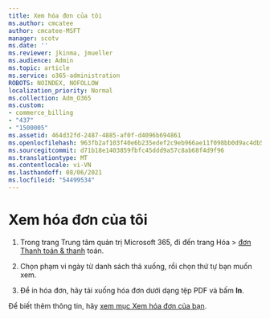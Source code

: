 ```yaml
---
title: Xem hóa đơn của tôi
ms.author: cmcatee
author: cmcatee-MSFT
manager: scotv
ms.date: ''
ms.reviewer: jkinma, jmueller
ms.audience: Admin
ms.topic: article
ms.service: o365-administration
ROBOTS: NOINDEX, NOFOLLOW
localization_priority: Normal
ms.collection: Adm_O365
ms.custom:
- commerce_billing
- "437"
- "1500005"
ms.assetid: 464d32fd-2487-4885-af0f-d4096b694861
ms.openlocfilehash: 963fb2af103f40e6b235edef2c9eb966ae11f098bb0d9ac4db544bb2f289813c
ms.sourcegitcommit: d71b18e1403859fbfc45ddd9a57c8ab68f4d9f96
ms.translationtype: MT
ms.contentlocale: vi-VN
ms.lasthandoff: 08/06/2021
ms.locfileid: "54499534"
---
```

# <a name="view-my-bill-or-invoice"></a>Xem hóa đơn của tôi

1. Trong trang Trung tâm quản trị Microsoft 365, đi đến  trang Hóa \> [đơn Thanh toán & thanh](https://go.microsoft.com/fwlink/p/?linkid=848039) toán.

2. Chọn phạm vi ngày từ danh sách thả xuống, rồi chọn thứ tự bạn muốn xem.

3. Để in hóa đơn, hãy tải xuống hóa đơn dưới dạng tệp PDF và bấm **In**.

Để biết thêm thông tin, hãy [xem mục Xem hóa đơn của bạn](/microsoft-365/commerce/billing-and-payments/view-your-bill-or-invoice).
